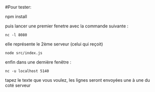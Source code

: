 #Pour tester:

npm install

puis lancer une premier fenetre avec la commande suivante :
```
nc -l 8080
```

elle représente le 2ème serveur (celui qui reçoit)

```
node src/index.js
```

enfin dans une dernière fenêtre :
```
nc -u localhost 5140
```

tapez le texte que vous voulez,
les lignes seront envoyées une à une du coté serveur
